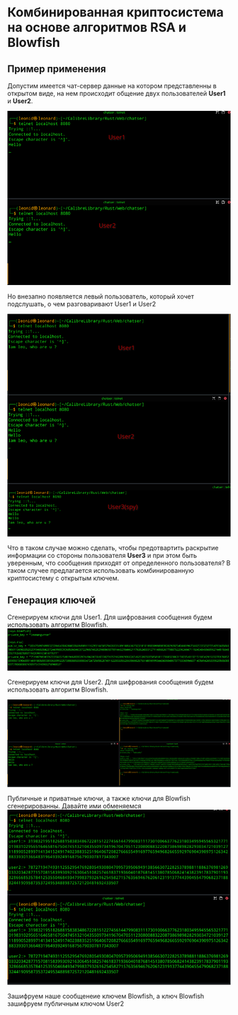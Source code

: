 # Комбинированная криптосистема на основе алгоритмов RSA и Blowfish

## Пример применения

Допустим имеется чат-сервер данные на котором представленны в открытом виде,  на нем происходит общение двух пользователей **User1** и **User2**.

![](README_20231003220753739.png)

Но внезапно появляется левый пользователь, который хочет подслушать, о чем разговаривают User1 и User2

![](README_20231003221330807.png)

Что в таком случае можно сделать, чтобы предотвартить раскрытие информации со стороны пользователя **User3** и при этом быть уверенным, что сообщения приходят от определенного пользователя? В таком случее предлагается использовать комбинированную криптосистему с открытым ключем.

## Генерация ключей
Сгенерируем ключи для User1. Для шифрования сообщения будем использовать алгоритм Blowfish.
![](README_20231003222041426.png)

Сгенерируем ключи для User2. Для шифрования сообщения будем использовать алгоритм Blowfish.

![](README_20231003222356459.png)

Публичные и приватные ключи, а также ключи для Blowfish сгенерированны. Давайте ими обменяемся
![](README_20231003222957351.png)

Зашифруем наше сообщенеие ключем Blowfish, а ключ Blowfish зашифруем публичным ключом User2
